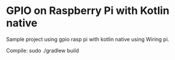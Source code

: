 # GPIO on Raspberry Pi with Kotlin native

Sample project using gpio rasp pi with kotlin native using Wiring pi.

Compile:
sudo ./gradlew build
